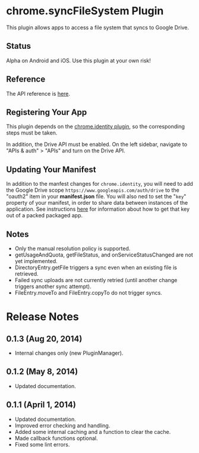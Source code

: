 # chrome.syncFileSystem Plugin

This plugin allows apps to access a file system that syncs to Google Drive.

## Status

Alpha on Android and iOS.  Use this plugin at your own risk!

## Reference

The API reference is [here](https://developer.chrome.com/apps/syncFileSystem.html).

## Registering Your App

This plugin depends on the [chrome.identity plugin](http://plugins.cordova.io/#/package/org.chromium.identity), so the corresponding steps must be taken.

In addition, the Drive API must be enabled.  On the left sidebar, navigate to "APIs & auth" > "APIs" and turn on the Drive API.

## Updating Your Manifest

In addition to the manfest changes for `chrome.identity`, you will need to add the Google Drive scope `https://www.googleapis.com/auth/drive` to the "oauth2" item in your **manifest.json** file. You will also ned to set the "`key`" property of your manifest, in order to share data between instances of the application. See instructions [here](http://developer.chrome.com/apps/manifest/key) for information about how to get that key out of a packed packaged app.

## Notes

* Only the manual resolution policy is supported.
* getUsageAndQuota, getFileStatus, and onServiceStatusChanged are not yet implemented.
* DirectoryEntry.getFile triggers a sync even when an existing file is retrieved.
* Failed sync uploads are not currently retried (until another change triggers another sync attempt).
* FileEntry.moveTo and FileEntry.copyTo do not trigger syncs.

# Release Notes
## 0.1.3 (Aug 20, 2014)
- Internal changes only (new PluginManager).

## 0.1.2 (May 8, 2014)
- Updated documentation.

## 0.1.1 (April 1, 2014)
- Updated documentation.
- Improved error checking and handling.
- Added some internal caching and a function to clear the cache.
- Made callback functions optional.
- Fixed some lint errors.

